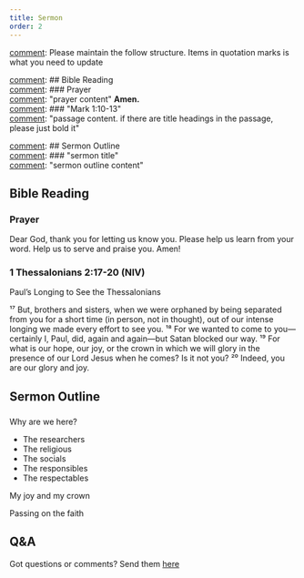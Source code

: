 ```yaml
---
title: Sermon 
order: 2
---
```


[comment]: Please maintain the follow structure. Items in quotation marks is what you need to update

[comment]: ## Bible Reading  
[comment]: ### Prayer  
[comment]: "prayer content"  **Amen.**  
[comment]:  ### "Mark 1:10-13"  
[comment]: "passage content. if there are title headings in the passage, please just bold it"  

[comment]: ## Sermon Outline  
[comment]: ### "sermon title"  
[comment]: "sermon outline content"  

[comment]: ------------------------------------------------------------------------------------

## Bible Reading

### Prayer
Dear God, thank you for letting us know you. Please help us learn from your word. Help us to serve and praise you. Amen!

### 1 Thessalonians 2:17-20 (NIV)

Paul’s Longing to See the Thessalonians

¹⁷ But, brothers and sisters, when we were orphaned by being separated from you for a short time (in person, not in thought), out of our intense longing we made every effort to see you. ¹⁸ For we wanted to come to you—certainly I, Paul, did, again and again—but Satan blocked our way. ¹⁹ For what is our hope, our joy, or the crown in which we will glory in the presence of our Lord Jesus when he comes? Is it not you? ²⁰ Indeed, you are our glory and joy.


## Sermon Outline
### 
Why are we here? 
- The researchers 
- The religious 
- The socials
- The responsibles
- The respectables 

My joy and my crown 

Passing on the faith 


## Q&A
Got questions or comments? Send them [here](https://tinyurl.com/SGHACQuestionsAnswers)
